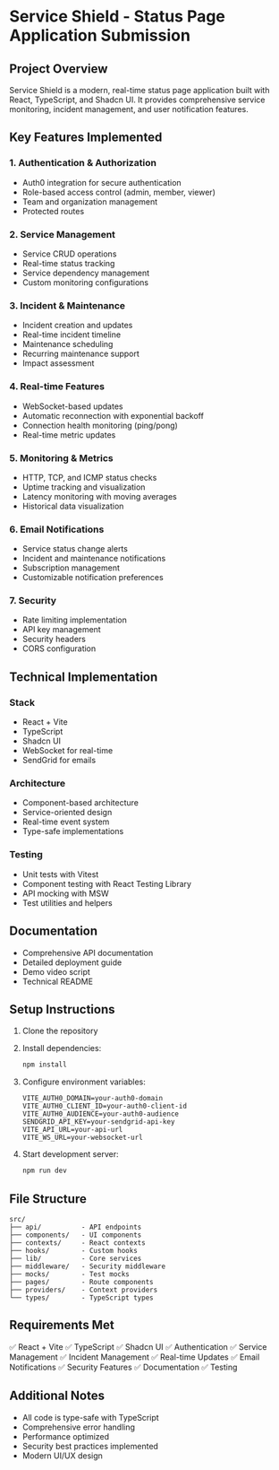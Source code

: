 # Service Shield - Status Page Application Submission

## Project Overview
Service Shield is a modern, real-time status page application built with React, TypeScript, and Shadcn UI. It provides comprehensive service monitoring, incident management, and user notification features.

## Key Features Implemented

### 1. Authentication & Authorization
- Auth0 integration for secure authentication
- Role-based access control (admin, member, viewer)
- Team and organization management
- Protected routes

### 2. Service Management
- Service CRUD operations
- Real-time status tracking
- Service dependency management
- Custom monitoring configurations

### 3. Incident & Maintenance
- Incident creation and updates
- Real-time incident timeline
- Maintenance scheduling
- Recurring maintenance support
- Impact assessment

### 4. Real-time Features
- WebSocket-based updates
- Automatic reconnection with exponential backoff
- Connection health monitoring (ping/pong)
- Real-time metric updates

### 5. Monitoring & Metrics
- HTTP, TCP, and ICMP status checks
- Uptime tracking and visualization
- Latency monitoring with moving averages
- Historical data visualization

### 6. Email Notifications
- Service status change alerts
- Incident and maintenance notifications
- Subscription management
- Customizable notification preferences

### 7. Security
- Rate limiting implementation
- API key management
- Security headers
- CORS configuration

## Technical Implementation

### Stack
- React + Vite
- TypeScript
- Shadcn UI
- WebSocket for real-time
- SendGrid for emails

### Architecture
- Component-based architecture
- Service-oriented design
- Real-time event system
- Type-safe implementations

### Testing
- Unit tests with Vitest
- Component testing with React Testing Library
- API mocking with MSW
- Test utilities and helpers

## Documentation
- Comprehensive API documentation
- Detailed deployment guide
- Demo video script
- Technical README

## Setup Instructions

1. Clone the repository
2. Install dependencies:
   ```bash
   npm install
   ```

3. Configure environment variables:
   ```env
   VITE_AUTH0_DOMAIN=your-auth0-domain
   VITE_AUTH0_CLIENT_ID=your-auth0-client-id
   VITE_AUTH0_AUDIENCE=your-auth0-audience
   SENDGRID_API_KEY=your-sendgrid-api-key
   VITE_API_URL=your-api-url
   VITE_WS_URL=your-websocket-url
   ```

4. Start development server:
   ```bash
   npm run dev
   ```

## File Structure
```
src/
├── api/          - API endpoints
├── components/   - UI components
├── contexts/     - React contexts
├── hooks/        - Custom hooks
├── lib/          - Core services
├── middleware/   - Security middleware
├── mocks/        - Test mocks
├── pages/        - Route components
├── providers/    - Context providers
└── types/        - TypeScript types
```

## Requirements Met
✅ React + Vite
✅ TypeScript
✅ Shadcn UI
✅ Authentication
✅ Service Management
✅ Incident Management
✅ Real-time Updates
✅ Email Notifications
✅ Security Features
✅ Documentation
✅ Testing

## Additional Notes
- All code is type-safe with TypeScript
- Comprehensive error handling
- Performance optimized
- Security best practices implemented
- Modern UI/UX design
